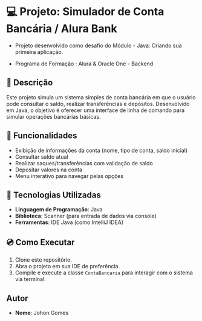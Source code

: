 # 💻 Projeto: Simulador de Conta Bancária / Alura Bank
- Projeto desenvolvido como desafio do Módulo - Java: Criando sua primeira aplicação.
  
- Programa de Formação : Alura & Oracle One - Backend

## 📃 Descrição
Este projeto simula um sistema simples de conta bancária em que o usuário pode consultar o saldo, realizar transferências e depósitos. Desenvolvido em Java, o objetivo é oferecer uma interface de linha de comando para simular operações bancárias básicas.

## 📃 Funcionalidades
- Exibição de informações da conta (nome, tipo de conta, saldo inicial)
- Consultar saldo atual
- Realizar saques/transferências com validação de saldo
- Depositar valores na conta
- Menu interativo para navegar pelas opções

## 📲 Tecnologias Utilizadas
- **Linguagem de Programação**: Java
- **Biblioteca**: Scanner (para entrada de dados via console)
- **Ferramentas**: IDE Java (como IntelliJ IDEA)

## 💿 Como Executar
1. Clone este repositório.
2. Abra o projeto em sua IDE de preferência.
3. Compile e execute a classe `ContaBancaria` para interagir com o sistema via terminal.

## Autor
- **Nome**: Johon Gomes
